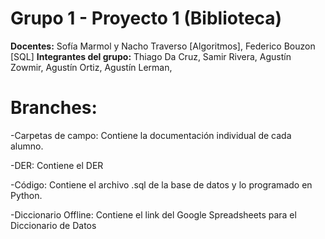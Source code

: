 # Grupo 1 - Proyecto 1 (Biblioteca)

**Docentes:** Sofía Marmol y Nacho Traverso [Algoritmos], Federico Bouzon [SQL]
**Integrantes del grupo:** Thiago Da Cruz, Samir Rivera, Agustín Zowmir, Agustín Ortiz, Agustín Lerman, 

# Branches:

-Carpetas de campo: Contiene la documentación individual de cada alumno.

-DER: Contiene el DER

-Código: Contiene el archivo .sql de la base de datos y lo programado en Python.

-Diccionario Offline: Contiene el link del Google Spreadsheets para el Diccionario de Datos
